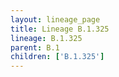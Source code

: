 ```yaml
---
layout: lineage_page
title: Lineage B.1.325
lineage: B.1.325
parent: B.1
children: ['B.1.325']
---
```


